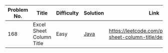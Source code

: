 Problem No. | Title | Difficulty | Solution | Link 
--- |--- |------------|----------|------|
168 | Excel Sheet Column Title   | Easy       | [Java](Easy/ExcelSheetColumnTitle/Solution.java)     | https://leetcode.com/problems/excel-sheet-column-title/description/